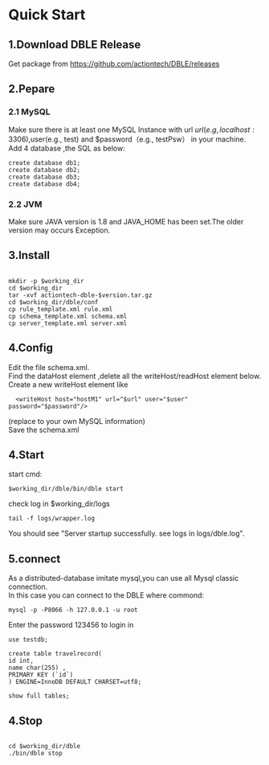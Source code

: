 # Quick Start
## 1.Download DBLE Release 
Get package from https://github.com/actiontech/DBLE/releases

## 2.Pepare
### 2.1 MySQL 
Make sure there is at least one MySQL Instance with url $url(e.g, localhost:3306) ,$user(e.g., test) and $password（e.g., testPsw） in your machine.  
Add 4 database ,the SQL as below: 
 
```
create database db1;  
create database db2;  
create database db3;  
create database db4;
```  

### 2.2 JVM 
Make sure JAVA version is 1.8 and JAVA_HOME has been set.The older version may occurs Exception.

## 3.Install

```   

mkdir -p $working_dir  
cd $working_dir  
tar -xvf actiontech-dble-$version.tar.gz  
cd $working_dir/dble/conf  
cp rule_template.xml rule.xml  
cp schema_template.xml schema.xml  
cp server_template.xml server.xml  

```

## 4.Config
Edit the file schema.xml.  
Find the dataHost element ,delete all the writeHost/readHost element below.
Create a new writeHost element like 
```  
  <writeHost host="hostM1" url="$url" user="$user" password="$password"/>
```  
(replace to your own MySQL information)  
Save the schema.xml  


 
## 4.Start  

start cmd:  

```  
$working_dir/dble/bin/dble start

```  


check log in $working_dir/logs

```   
tail -f logs/wrapper.log 
```

You should see "Server startup successfully. see logs in logs/dble.log".

## 5.connect
As a distributed-database imitate mysql,you can use all Mysql classic connection.  
In this case you can connect to the DBLE where commond:
```
mysql -p -P8066 -h 127.0.0.1 -u root
```  
Enter the password 123456 to login in
```
use testdb;

create table travelrecord(
id int,
name char(255) ,
PRIMARY KEY (`id`)
) ENGINE=InnoDB DEFAULT CHARSET=utf8;

show full tables;
```


## 4.Stop

```   

cd $working_dir/dble
./bin/dble stop

```


